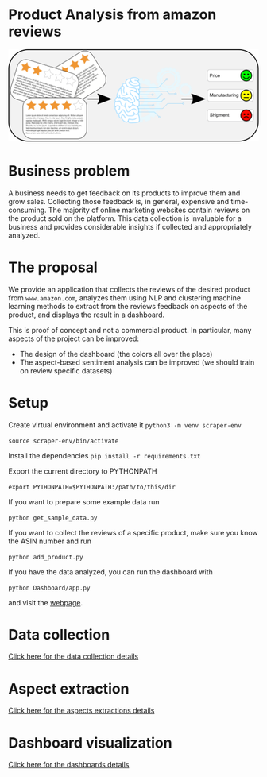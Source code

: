 # Product Analysis from amazon reviews

<img src="banner.png">

# Business problem

A business needs to get feedback on its products to improve them and grow sales. Collecting those feedback is, in general, expensive and time-consuming. The majority of online marketing websites contain reviews on the product sold on the platform. This data collection is invaluable for a business and provides considerable insights if collected and appropriately analyzed.

# The proposal

We provide an application that collects the reviews of the desired product from `www.amazon.com`, analyzes them using NLP and clustering machine learning methods to extract from the reviews feedback on aspects of the product, and displays the result in a dashboard.

This is proof of concept and not a commercial product. In particular, many aspects of the project can be improved:

-   The design of the dashboard (the colors all over the place)
-   The aspect-based sentiment analysis can be improved (we should train on review specific datasets)

# Setup

Create virtual environment and activate it
`python3 -m venv scraper-env`

`source scraper-env/bin/activate`

Install the dependencies
`pip install -r requirements.txt`

Export the current directory to PYTHONPATH

`export PYTHONPATH=$PYTHONPATH:/path/to/this/dir`

If you want to prepare some example data run

`python get_sample_data.py`

If you want to collect the reviews of a specific product, make sure you know the ASIN number and run

`python add_product.py`

If you have the data analyzed, you can run the dashboard with

`python Dashboard/app.py`

and visit the [webpage](http://127.0.0.1:8050/).

# Data collection

[Click here for the data collection details](ProductReviews/README.md)

# Aspect extraction

[Click here for the aspects extractions details](SentimentAnalysis/README.md)

# Dashboard visualization

[Click here for the dashboards details](Dashboard/README.md)
